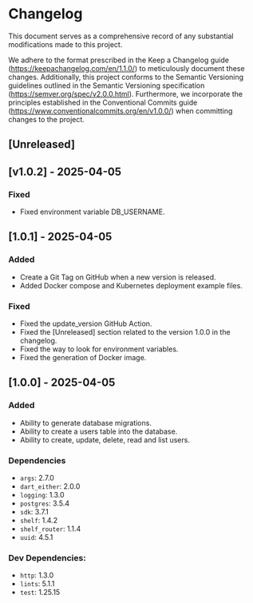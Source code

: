# Changelog

This document serves as a comprehensive record of any substantial modifications
made to this project.

We adhere to the format prescribed in the Keep a Changelog
guide (https://keepachangelog.com/en/1.1.0/) to meticulously document these
changes. Additionally, this project conforms to the Semantic Versioning
guidelines outlined in the Semantic Versioning
specification (https://semver.org/spec/v2.0.0.html). Furthermore, we incorporate
the principles established in the Conventional Commits
guide (https://www.conventionalcommits.org/en/v1.0.0/) when committing changes
to the project.

## [Unreleased]

## [v1.0.2] - 2025-04-05

### Fixed

- Fixed environment variable DB_USERNAME.

## [1.0.1] - 2025-04-05

### Added

- Create a Git Tag on GitHub when a new version is released.
- Added Docker compose and Kubernetes deployment example files.

### Fixed

- Fixed the update_version GitHub Action.
- Fixed the [Unreleased] section related to the version 1.0.0 in the changelog.
- Fixed the way to look for environment variables.
- Fixed the generation of Docker image.

## [1.0.0] - 2025-04-05

### Added

- Ability to generate database migrations.
- Ability to create a users table into the database.
- Ability to create, update, delete, read and list users.

### Dependencies

- `args`: 2.7.0
- `dart_either`: 2.0.0
- `logging`: 1.3.0
- `postgres`: 3.5.4
- `sdk`: 3.7.1
- `shelf`: 1.4.2
- `shelf_router`: 1.1.4
- `uuid`: 4.5.1

### Dev Dependencies:

- `http`: 1.3.0
- `lints`: 5.1.1
- `test`: 1.25.15
